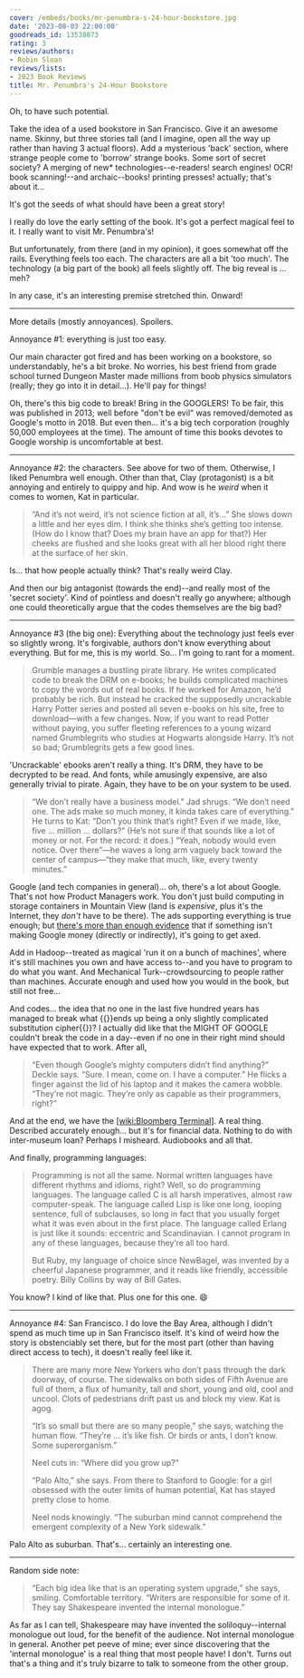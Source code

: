 ```yaml
---
cover: /embeds/books/mr-penumbra-s-24-hour-bookstore.jpg
date: '2023-08-03 22:00:00'
goodreads_id: 13538873
rating: 3
reviews/authors:
- Robin Sloan
reviews/lists:
- 2023 Book Reviews
title: Mr. Penumbra's 24-Hour Bookstore
---
```

Oh, to have such potential. 

Take the idea of a used bookstore in San Francisco. Give it an awesome name. Skinny, but three stories tall (and I imagine, open all the way up rather than having 3 actual floors). Add a mysterious 'back' section, where strange people come to 'borrow' strange books. Some sort of secret society? A merging of new* technologies--e-readers! search engines! OCR! book scanning!--and archaic--books! printing presses! actually; that's about it...

It's got the seeds of what should have been a great story!

I really do love the early setting of the book. It's got a perfect magical feel to it. I really want to visit Mr. Penumbra's! 

But unfortunately, from there (and in my opinion), it goes somewhat off the rails. Everything feels too each. The characters are all a bit 'too much'. The technology (a big part of the book) all feels slightly off. The big reveal is ... meh? 

In any case, it's an interesting premise stretched thin. Onward!

<!--more-->

- - - -

More details (mostly annoyances). Spoilers. 

Annoyance #1: everything is just too easy. 

Our main character got fired and has been working on a bookstore, so understandably, he's a bit broke. No worries, his best friend from grade school turned Dungeon Master made millions from boob physics simulators (really; they go into it in detail...). He'll pay for things! 

Oh, there's this big code to break! Bring in the GOOGLERS! To be fair, this was published in 2013; well before "don't be evil" was removed/demoted as Google's motto in 2018. But even then... it's a big tech corporation (roughly 50,000 employees at the time). The amount of time this books devotes to Google worship is uncomfortable at best. 

- - - -

Annoyance #2: the characters. See above for two of them. Otherwise, I liked Penumbra well enough. Other than that, Clay (protagonist) is a bit annoying and entirely to quippy and hip. And wow is he *weird* when it comes to women, Kat in particular. 

> “And it’s not weird, it’s not science fiction at all, it’s…” She slows down a little and her eyes dim. I think she thinks she’s getting too intense. (How do I know that? Does my brain have an app for that?) Her cheeks are flushed and she looks great with all her blood right there at the surface of her skin.

Is... that how people actually think? That's really weird Clay. 

And then our big antagonist (towards the end)--and really most of the 'secret society'. Kind of pointless and doesn't really go anywhere; although one could theoretically argue that the codes themselves are the big bad? 

- - - -

Annoyance #3 (the big one): Everything about the technology just feels ever so slightly wrong. It's forgivable, authors don't know everything about everything. But for me, this is my world. So... I'm going to rant for a moment. 

> Grumble manages a bustling pirate library. He writes complicated code to break the DRM on e-books; he builds complicated machines to copy the words out of real books. If he worked for Amazon, he’d probably be rich. But instead he cracked the supposedly uncrackable Harry Potter series and posted all seven e-books on his site, free to download—with a few changes. Now, if you want to read Potter without paying, you suffer fleeting references to a young wizard named Grumblegrits who studies at Hogwarts alongside Harry. It’s not so bad; Grumblegrits gets a few good lines.

'Uncrackable' ebooks aren't really a thing. It's DRM, they have to be decrypted to be read. And fonts, while amusingly expensive, are also generally trivial to pirate. Again, they have to be on your system to be used.

> “We don’t really have a business model.” Jad shrugs. “We don’t need one. The ads make so much money, it kinda takes care of everything.” He turns to Kat: “Don’t you think that’s right? Even if we made, like, five … million … dollars?” (He’s not sure if that sounds like a lot of money or not. For the record: it does.) “Yeah, nobody would even notice. Over there”—he waves a long arm vaguely back toward the center of campus—“they make that much, like, every twenty minutes.”

Google (and tech companies in general)... oh, there's a lot about Google. That's not how Product Managers work. You don't just build computing in storage containers in Mountain View (land is *expensive*, plus it's the Internet, they *don't* have to be there). The ads supporting everything is true enough; but [there's more than enough evidence](https://killedbygoogle.com/) that if something isn't making Google money (directly or indirectly), it's going to get axed. 

Add in Hadoop--treated as magical 'run it on a bunch of machines', where it's still machines you own and have access to--and you have to program to do what you want. And Mechanical Turk--crowdsourcing to people rather than machines. Accurate enough and used how you would in the book, but still not free... 

And codes... the idea that no one in the last five hundred years has managed to break what {{<spoiler>}}ends up being a only slightly complicated substitution cipher{{</spoiler>}}? I actually did like that the MIGHT OF GOOGLE couldn't break the code in a day--even if no one in their right mind should have expected that to work. After all, 

> “Even though Google’s mighty computers didn’t find anything?” Deckle says. “Sure. I mean, come on. I have a computer.” He flicks a finger against the lid of his laptop and it makes the camera wobble. “They’re not magic. They’re only as capable as their programmers, right?”

And at the end, we have the [[wiki:Bloomberg Terminal]](). A real thing. Described accurately enough... but it's for financial data. Nothing to do with inter-museum loan? Perhaps I misheard. Audiobooks and all that. 

And finally, programming languages:

> Programming is not all the same. Normal written languages have different rhythms and idioms, right? Well, so do programming languages. The language called C is all harsh imperatives, almost raw computer-speak. The language called Lisp is like one long, looping sentence, full of subclauses, so long in fact that you usually forget what it was even about in the first place. The language called Erlang is just like it sounds: eccentric and Scandinavian. I cannot program in any of these languages, because they’re all too hard.
> 
> But Ruby, my language of choice since NewBagel, was invented by a cheerful Japanese programmer, and it reads like friendly, accessible poetry. Billy Collins by way of Bill Gates.

You know? I kind of like that. Plus one for this one. :smile:

- - - -

Annoyance #4: San Francisco. I do love the Bay Area, although I didn't spend as much time up in San Francisco itself. It's kind of weird how the story is obstenciably set there, but for the most part (other than having direct access to tech), it doesn't really feel like it. 

> There are many more New Yorkers who don’t pass through the dark doorway, of course. The sidewalks on both sides of Fifth Avenue are full of them, a flux of humanity, tall and short, young and old, cool and uncool. Clots of pedestrians drift past us and block my view. Kat is agog.
> 
> “It’s so small but there are so many people,” she says, watching the human flow. “They’re … it’s like fish. Or birds or ants, I don’t know. Some superorganism.”
> 
> Neel cuts in: “Where did you grow up?”
> 
> “Palo Alto,” she says. From there to Stanford to Google: for a girl obsessed with the outer limits of human potential, Kat has stayed pretty close to home.
> 
> Neel nods knowingly. “The suburban mind cannot comprehend the emergent complexity of a New York sidewalk.”

Palo Alto as suburban. That's... certainly an interesting one. 

- - - -

Random side note:

> “Each big idea like that is an operating system upgrade,” she says, smiling. Comfortable territory. “Writers are responsible for some of it. They say Shakespeare invented the internal monologue.”

As far as I can tell, Shakespeare may have invented the soliloquy--internal monologue out loud, for the benefit of the audience. Not internal monologue in general. Another pet peeve of mine; ever since discovering that the 'internal monologue' is a real thing that most people have! I don't. Turns out that's a thing and it's truly bizarre to talk to someone from the other group. 
